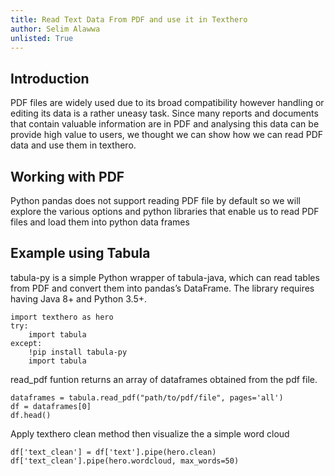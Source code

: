 ```yaml
---
title: Read Text Data From PDF and use it in Texthero
author: Selim Alawwa
unlisted: True
---
```


## Introduction
PDF files are widely used due to its broad compatibility however handling or editing its data is a rather uneasy task. Since many reports and documents that contain valuable information are in PDF and analysing this data can be provide high value to users, we thought we can show how we can read PDF data and use them in texthero.

## Working with PDF
Python pandas does not support reading PDF file by default so we will explore the various options and python libraries that enable us to read PDF files and load them into python data frames

## Example using Tabula
tabula-py is a simple Python wrapper of tabula-java, which can read tables from PDF and convert them into pandas’s DataFrame. The library requires having Java 8+ and Python 3.5+.

```
import texthero as hero
try:
    import tabula
except:
    !pip install tabula-py
    import tabula
```

read_pdf funtion returns an array of dataframes obtained from the pdf file.
```
dataframes = tabula.read_pdf("path/to/pdf/file", pages='all')
df = dataframes[0]
df.head()
```
Apply texthero clean method then visualize the a simple word cloud 
```
df['text_clean'] = df['text'].pipe(hero.clean)
df['text_clean'].pipe(hero.wordcloud, max_words=50)
```